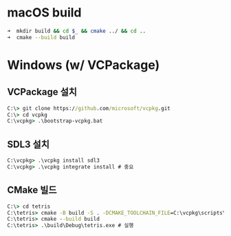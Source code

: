 ﻿# macOS build

```bash
➜  mkdir build && cd $_ && cmake ../ && cd ..
➜  cmake --build build
```

# Windows (w/ VCPackage)

## VCPackage 설치

```cmd
C:\> git clone https://github.com/microsoft/vcpkg.git
C:\> cd vcpkg
C:\vcpkg> .\bootstrap-vcpkg.bat
```

## SDL3 설치

```cmd
C:\vcpkg> .\vcpkg install sdl3
C:\vcpkg> .\vcpkg integrate install # 중요
```

## CMake 빌드
```cmd
C:\> cd tetris
C:\tetris> cmake -B build -S . -DCMAKE_TOOLCHAIN_FILE=C:\vcpkg\scripts\buildsystems\vcpkg.cmake
C:\tetris> cmake --build build
C:\tetris> .\build\Debug\tetris.exe # 실행
```
